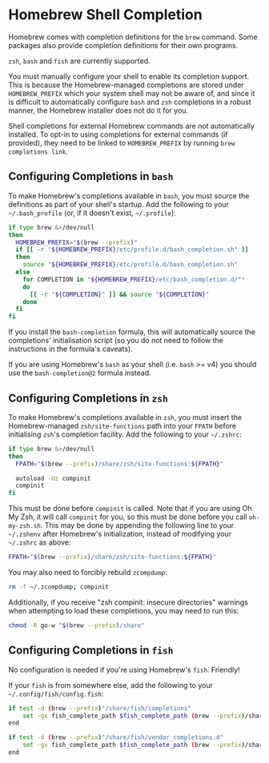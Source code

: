 # Homebrew Shell Completion

Homebrew comes with completion definitions for the `brew` command. Some packages also provide completion definitions for their own programs.

`zsh`, `bash` and `fish` are currently supported.

You must manually configure your shell to enable its completion support. This is because the Homebrew-managed completions are stored under `HOMEBREW_PREFIX` which your system shell may not be aware of, and since it is difficult to automatically configure `bash` and `zsh` completions in a robust manner, the Homebrew installer does not do it for you.

Shell completions for external Homebrew commands are not automatically installed. To opt-in to using completions for external commands (if provided), they need to be linked to `HOMEBREW_PREFIX` by running `brew completions link`.

## Configuring Completions in `bash`

To make Homebrew's completions available in `bash`, you must source the definitions as part of your shell's startup. Add the following to your `~/.bash_profile` (or, if it doesn't exist, `~/.profile`):

```sh
if type brew &>/dev/null
then
  HOMEBREW_PREFIX="$(brew --prefix)"
  if [[ -r "${HOMEBREW_PREFIX}/etc/profile.d/bash_completion.sh" ]]
  then
    source "${HOMEBREW_PREFIX}/etc/profile.d/bash_completion.sh"
  else
    for COMPLETION in "${HOMEBREW_PREFIX}/etc/bash_completion.d/"*
    do
      [[ -r "${COMPLETION}" ]] && source "${COMPLETION}"
    done
  fi
fi
```

If you install the `bash-completion` formula, this will automatically source the completions' initialisation script (so you do not need to follow the instructions in the formula's caveats).

If you are using Homebrew's `bash` as your shell (i.e. `bash` >= v4) you should use the `bash-completion@2` formula instead.

## Configuring Completions in `zsh`

To make Homebrew's completions available in `zsh`, you must insert the Homebrew-managed `zsh/site-functions` path into your `FPATH` before initialising `zsh`'s completion facility. Add the following to your `~/.zshrc`:

```sh
if type brew &>/dev/null
then
  FPATH="$(brew --prefix)/share/zsh/site-functions:${FPATH}"

  autoload -Uz compinit
  compinit
fi
```

This must be done before `compinit` is called. Note that if you are using Oh My Zsh, it will call `compinit` for you, so this must be done before you call `oh-my-zsh.sh`. This may be done by appending the following line to your `~/.zshenv` after Homebrew's initialization, instead of modifying your `~/.zshrc` as above:

```sh
FPATH="$(brew --prefix)/share/zsh/site-functions:${FPATH}"
```

You may also need to forcibly rebuild `zcompdump`:

```sh
rm -f ~/.zcompdump; compinit
```

Additionally, if you receive "zsh compinit: insecure directories" warnings when attempting to load these completions, you may need to run this:

```sh
chmod -R go-w "$(brew --prefix)/share"
```

## Configuring Completions in `fish`

No configuration is needed if you're using Homebrew's `fish`. Friendly!

If your `fish` is from somewhere else, add the following to your `~/.config/fish/config.fish`:

```sh
if test -d (brew --prefix)"/share/fish/completions"
    set -gx fish_complete_path $fish_complete_path (brew --prefix)/share/fish/completions
end

if test -d (brew --prefix)"/share/fish/vendor_completions.d"
    set -gx fish_complete_path $fish_complete_path (brew --prefix)/share/fish/vendor_completions.d
end
```
